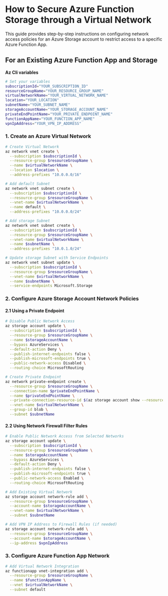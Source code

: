 # How to Secure Azure Function Storage through a Virtual Network

This guide provides step-by-step instructions on configuring network access policies for an Azure Storage account to restrict access to a specific Azure Function App.

## For an Existing Azure Function App and Storage

**Az Cli variables**

```bash
# Set your variables
subscriptionId="YOUR_SUBSCRIPTION_ID"
resourceGroupName="YOUR_RESOURCE_GROUP_NAME"
virtualNetworkName="YOUR_VIRTUAL_NETWORK_NAME"
location="YOUR_LOCATION"
subnetName="YOUR_SUBNET_NAME"
storageAccountName="YOUR_STORAGE_ACCOUNT_NAME"
privateEndPointName="YOUR_PRIVATE_ENDPOINT_NAME"
functionAppName="YOUR_FUNCTION_APP_NAME"
vpnIpAddress="YOUR_VPN_IP_ADDRESS"
```


### 1. Create an Azure Virtual Network


```bash
# Create Virtual Network
az network vnet create \
  --subscription $subscriptionId \
  --resource-group $resourceGroupName \
  --name $virtualNetworkName \
  --location $location \
  --address-prefixes "10.0.0.0/16"

# Add default Subnet
az network vnet subnet create \
  --subscription $subscriptionId \
  --resource-group $resourceGroupName \
  --vnet-name $virtualNetworkName \
  --name default \
  --address-prefixes "10.0.0.0/24"

# Add storage Subnet
az network vnet subnet create \
  --subscription $subscriptionId \
  --resource-group $resourceGroupName \
  --vnet-name $virtualNetworkName \
  --name $subnetName \
  --address-prefixes "10.0.1.0/24"

# Update storage Subnet with Service Endpoints
az network vnet subnet update \
  --subscription $subscriptionId \
  --resource-group $resourceGroupName \
  --vnet-name $virtualNetworkName \
  --name $subnetName \
  --service-endpoints Microsoft.Storage
```

### 2. Configure Azure Storage Account Network Policies

#### 2.1 Using a Private Endpoint


```bash
# Disable Public Network Access
az storage account update \
  --subscription $subscriptionId \
  --resource-group $resourceGroupName \
  --name $storageAccountName \
  --bypass AzureServices \
  --default-action Deny \
  --publish-internet-endpoints false \
  --publish-microsoft-endpoints true \
  --public-network-access Disabled \
  --routing-choice MicrosoftRouting

# Create Private Endpoint
az network private-endpoint create \
  --resource-group $resourceGroupName \
  --connection-name $privateEndPointName \
  --name $privateEndPointName \
  --private-connection-resource-id $(az storage account show --resource-group $resourceGroupName --name $storageAccountName --query id --output tsv) \
  --vnet-name $virtualNetworkName \
  --group-id blob \
  --subnet $subnetName
```

#### 2.2 Using Network Firewall Filter Rules


```bash
# Enable Public Network Access from Selected Networks
az storage account update \
  --subscription $subscriptionId \
  --resource-group $resourceGroupName \
  --name $storageAccountName \
  --bypass AzureServices \
  --default-action Deny \
  --publish-internet-endpoints false \
  --publish-microsoft-endpoints true \
  --public-network-access Enabled \
  --routing-choice MicrosoftRouting

# Add Existing Virtual Network
az storage account network-rule add \
  --resource-group $resourceGroupName \
  --account-name $storageAccountName \
  --vnet-name $virtualNetworkName \
  --subnet $subnetName

# Add VPN IP Address to Firewall Rules (if needed)
az storage account network-rule add \
  --resource-group $resourceGroupName \
  --account-name $storageAccountName \
  --ip-address $vpnIpAddress
```

### 3. Configure Azure Function App Network

```bash
# Add Virtual Network Integration
az functionapp vnet-integration add \
  --resource-group $resourceGroupName \
  --name $functionAppName \
  --vnet $virtualNetworkName \
  --subnet default
```